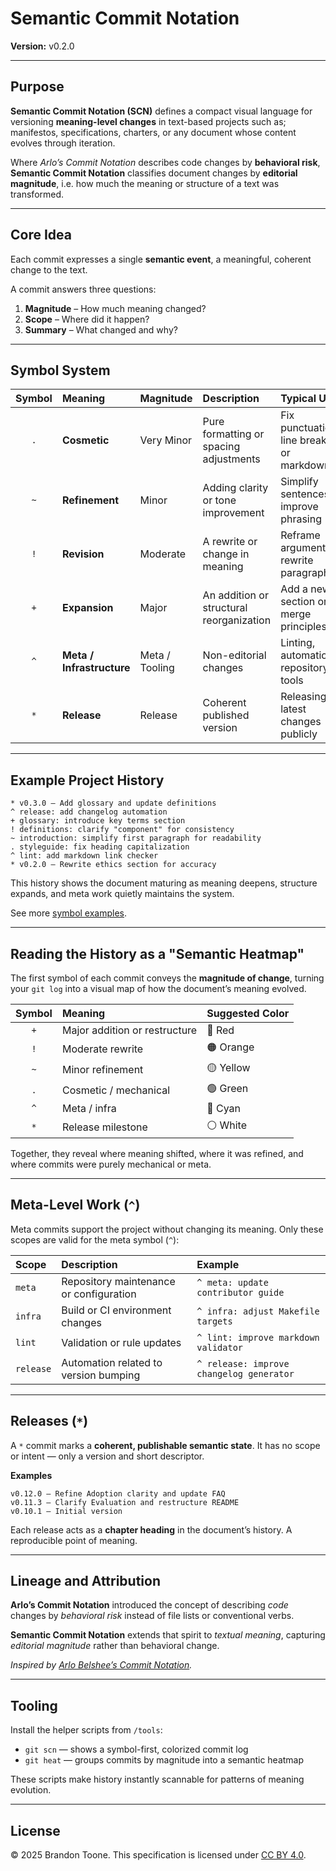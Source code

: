 # Semantic Commit Notation

**Version:** v0.2.0

---

## Purpose

**Semantic Commit Notation (SCN)** defines a compact visual language for
versioning **meaning-level changes**  in text-based projects such as;
manifestos, specifications, charters, or any document whose content evolves
through iteration.

Where *Arlo’s Commit Notation* describes code changes by **behavioral risk**,
**Semantic Commit Notation** classifies document changes by **editorial
magnitude**, i.e. how much the meaning or structure of a text was transformed.

---

## Core Idea

Each commit expresses a single **semantic event**, a meaningful, coherent change
to the text.

A commit answers three questions:

1. **Magnitude** – How much meaning changed?
2. **Scope** – Where did it happen?
3. **Summary** – What changed and why?

---

## Symbol System

| Symbol | Meaning| Magnitude  | Description | Typical Use |
|:--:|:--|:--|:--|:--|
| `.` | **Cosmetic** | Very Minor | Pure formatting or spacing adjustments | Fix punctuation, line breaks, or markdown |
| `~` | **Refinement** | Minor | Adding clarity or tone improvement | Simplify sentences, improve phrasing |
| `!` | **Revision** | Moderate | A rewrite or change in meaning | Reframe argument, rewrite paragraph |
| `+` | **Expansion** | Major | An addition or structural reorganization | Add a new section or merge principles |
| `^` | **Meta / Infrastructure** | Meta / Tooling | Non-editorial changes | Linting, automation, repository tools |
| `*` | **Release** | Release | Coherent published version | Releasing latest changes publicly |

---

## Example Project History

```gitcommit
* v0.3.0 – Add glossary and update definitions
^ release: add changelog automation
+ glossary: introduce key terms section
! definitions: clarify "component" for consistency
~ introduction: simplify first paragraph for readability
. styleguide: fix heading capitalization
^ lint: add markdown link checker
* v0.2.0 – Rewrite ethics section for accuracy
```

This history shows the document maturing as meaning deepens, structure expands,
and meta work quietly maintains the system.

See more [symbol examples](docs/examples.md).

---

## Reading the History as a "Semantic Heatmap"

The first symbol of each commit conveys the **magnitude of change**,
turning your `git log` into a visual map of how the document’s meaning evolved.

| Symbol | Meaning | Suggested Color |
|:--:|:--|:--|
| `+` | Major addition or restructure | 🔴 Red |
| `!` | Moderate rewrite | 🟠 Orange |
| `~` | Minor refinement | 🟡 Yellow |
| `.` | Cosmetic / mechanical | 🟢 Green |
| `^` | Meta / infra | 🔵 Cyan |
| `*` | Release milestone | ⚪ White |

Together, they reveal where meaning shifted, where it was refined, and where
commits were purely mechanical or meta.

---

## Meta-Level Work (`^`)

Meta commits support the project without changing its meaning. Only these
scopes are valid for the meta symbol (`^`):

| Scope | Description | Example |
|:--|:--|:--|
| `meta` | Repository maintenance or configuration | `^ meta: update contributor guide` |
| `infra` | Build or CI environment changes | `^ infra: adjust Makefile targets` |
| `lint` | Validation or rule updates | `^ lint: improve markdown validator` |
| `release` | Automation related to version bumping | `^ release: improve changelog generator` |

---

## Releases (`*`)

A `*` commit marks a **coherent, publishable semantic state**. It has no scope
or intent — only a version and short descriptor.

**Examples**

```gitcommit
v0.12.0 – Refine Adoption clarity and update FAQ
v0.11.3 – Clarify Evaluation and restructure README
v0.10.1 – Initial version
```

Each release acts as a **chapter heading** in the document’s history. A
reproducible point of meaning.

---

## Lineage and Attribution

**Arlo’s Commit Notation** introduced the concept of describing *code* changes
by *behavioral risk* instead of file lists or conventional verbs.

**Semantic Commit Notation** extends that spirit to *textual meaning*, capturing
*editorial magnitude* rather than behavioral change.

*Inspired by [Arlo Belshee’s Commit Notation](https://github.com/RefactoringCombos/ArlosCommitNotation).*

---

## Tooling

Install the helper scripts from `/tools`:

- `git scn` — shows a symbol-first, colorized commit log
- `git heat` — groups commits by magnitude into a semantic heatmap

These scripts make history instantly scannable for patterns of meaning
evolution.

---

## License

© 2025 Brandon Toone.
This specification is licensed under [CC BY 4.0](https://creativecommons.org/licenses/by/4.0/).
